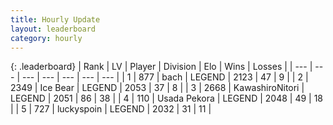 ```yaml
---
title: Hourly Update
layout: leaderboard
category: hourly
---
```


{: .leaderboard}
| Rank | LV | Player | Division | Elo | Wins | Losses |
| --- | --- | --- | --- | --- | --- | --- |
| <span data-change="0">1</span> | 877 | <span title="ID: 281795">bach</span> | LEGEND | <span data-change="7">2123</span> | <span data-change="1">47</span> | <span data-change="0">9</span> |
| <span data-change="0">2</span> | 2349 | <span title="ID: 417840">Ice Bear</span> | LEGEND | <span data-change="0">2053</span> | <span data-change="0">37</span> | <span data-change="0">8</span> |
| <span data-change="1">3</span> | 2668 | <span title="ID: 164871">KawashiroNitori</span> | LEGEND | <span data-change="8">2051</span> | <span data-change="2">86</span> | <span data-change="1">38</span> |
| <span data-change="-1">4</span> | 110 | <span title="ID: 641994">Usada Pekora</span> | LEGEND | <span data-change="0">2048</span> | <span data-change="0">49</span> | <span data-change="0">18</span> |
| <span data-change="1">5</span> | 727 | <span title="ID: 512212">luckyspoin</span> | LEGEND | <span data-change="0">2032</span> | <span data-change="0">31</span> | <span data-change="0">11</span> |